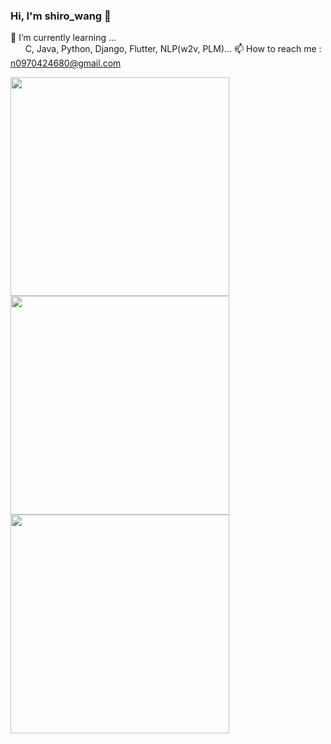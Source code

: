 ### Hi, I'm shiro_wang 👋

 🌱 I’m currently learning ...<br>
    &nbsp;&nbsp;&nbsp;&nbsp;&nbsp;
    C, Java, Python, Django, Flutter, NLP(w2v, PLM)...
 📫 How to reach me : n0970424680@gmail.com




<div>
     <img src="https://github-profile-summary-cards.vercel.app/api/cards/repos-per-language?username=FeHeap&theme=github_dark" width="350px">
     <img src="https://github-profile-summary-cards.vercel.app/api/cards/most-commit-language?username=FeHeap&theme=github_dark" width="350px">
     <img src="https://walfiegif.files.wordpress.com/2020/11/out-transparent-28.gif" width="350px">
</div>
<!--
**shiro-wang/shiro-wang** is a ✨ _special_ ✨ repository because its `README.md` (this file) appears on your GitHub profile.

Here are some ideas to get you started:

- 🔭 I’m currently working on ...
- 🌱 I’m currently learning ...
- 👯 I’m looking to collaborate on ...
- 🤔 I’m looking for help with ...
- 💬 Ask me about ...
- 📫 How to reach me: ...
- 😄 Pronouns: ...
- ⚡ Fun fact: ...
-->
